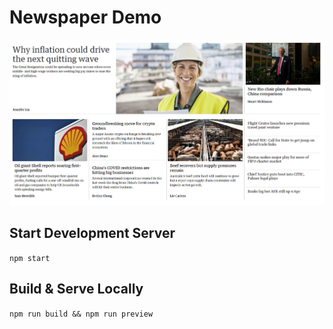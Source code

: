 # Newspaper Demo

![News Layout](homepage.png)

## Start Development Server

`npm start`

## Build & Serve Locally

`npm run build && npm run preview`
